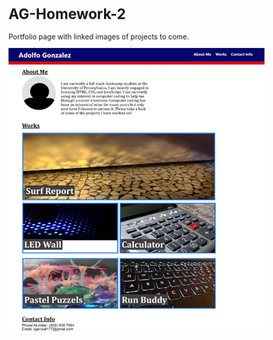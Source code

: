 # AG-Homework-2
Portfolio page with linked images of projects to come.

![](portfolio-page-preview.jpeg)
